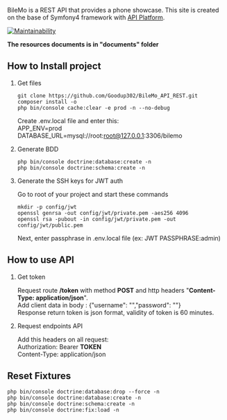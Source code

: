 
BileMo is a REST API that provides a phone showcase.
This site is created on the base of Symfony4 framework with [API Platform](https://api-platform.com/).

[![Maintainability](https://api.codeclimate.com/v1/badges/381e899303628747d77d/maintainability)](https://codeclimate.com/github/Goodup302/BileMo_API_REST/maintainability)

**The resources documents is in "documents" folder**

How to Install project
------

1. Get files

    ```shell
    git clone https://github.com/Goodup302/BileMo_API_REST.git
    composer install -o
    php bin/console cache:clear -e prod -n --no-debug
    ```
    
    Create .env.local file and enter this:  
    APP_ENV=prod
    DATABASE_URL=mysql://root:root@127.0.0.1:3306/bilemo

2. Generate BDD

    ```shell
    php bin/console doctrine:database:create -n
    php bin/console doctrine:schema:create -n
    ```
    
3. Generate the SSH keys for JWT auth

    Go to root of your project and start these commands
    ```shell
    mkdir -p config/jwt
    openssl genrsa -out config/jwt/private.pem -aes256 4096
    openssl rsa -pubout -in config/jwt/private.pem -out config/jwt/public.pem
    ```
    Next, enter passphrase in .env.local file
    (ex: JWT PASSPHRASE:admin)

How to use API
------

1. Get token

   Request route **/token** with method **POST** and http headers "**Content-Type: application/json**".  
   Add client data in body : {"username": "","password": ""}  
   Response return token is json format, validity of token is 60 minutes.

2. Request endpoints API

    Add this headers on all request:  
    Authorization: Bearer **TOKEN**  
    Content-Type: application/json  

Reset Fixtures
------
```shell
php bin/console doctrine:database:drop --force -n
php bin/console doctrine:database:create -n
php bin/console doctrine:schema:create -n
php bin/console doctrine:fix:load -n

```